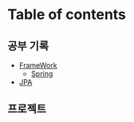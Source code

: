 # Table of contents

## 공부 기록
* [FrameWork](FrameWork/README.md)
  * [Spring](FrameWork/Spring/README.md)
* [JPA](JPA/README.md)
## 프로젝트
